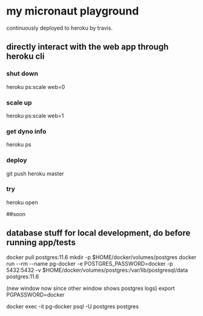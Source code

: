 # my micronaut playground

continuously deployed to heroku by travis.


## directly interact with the web app through heroku cli

### shut down

heroku ps:scale web=0

### scale up

heroku ps:scale web=1

### get dyno info

heroku ps

### deploy

git push heroku master

### try

heroku open


##soon

## database stuff for local development, do before running app/tests

docker pull postgres:11.6
mkdir -p $HOME/docker/volumes/postgres
docker run --rm --name pg-docker -e POSTGRES_PASSWORD=docker -p 5432:5432 -v $HOME/docker/volumes/postgres:/var/lib/postgresql/data postgres:11.6

(new window now since other window shows postgres  logs)
export PGPASSWORD=docker

docker exec -it pg-docker psql -U postgres postgres

